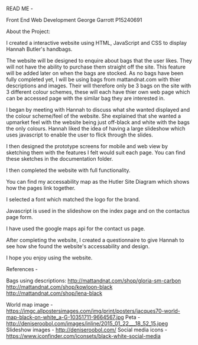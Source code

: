 READ ME - 

Front End Web Development
George Garrott
P15240691

About the Project:

I created a interactive website using HTML, JavaScript and CSS to display Hannah Butler's handbags. 

The website will be designed to enquire about bags that the user likes. They will not have the ability to purchase them straight off the site.
This feature will be added later on when the bags are stocked. 
As no bags have been fully completed yet, I will be using bags from mattandnat.com with thier descriptions and images.
Their will therefore only be 3 bags on the site with 3 different colour schemes,
these will each have thier own web page which can be accessed page with the similar bag they are interested in. 

I began by meeting with Hannah to discuss what she wanted displayed and the colour scheme/feel of the website.
She explained that she wanted a upmarket feel with the website being just off-black and white with the bags the only colours.
Hannah liked the idea of having a large slideshow which uses javascript to enable the user to flick through the slides.

I then designed the prototype screens for mobile and web view by sketching them with the features I felt would suit each page.
You can find these sketches in the documentation folder. 

I then completed the website with full functionality.

You can find my accessability map as the Hutler Site Diagram which shows how the pages link together.

I selected a font which matched the logo for the brand.

Javascript is used in the slideshow on the index page and on the contactus page form.

I have used the google maps api for the contact us page.

After completing the website, I created a questionnaire to give Hannah to see how she found the website's accessability and design.

I hope you enjoy using the website.

References -

Bags using descriptions:
http://mattandnat.com/shop/gloria-sm-carbon
http://mattandnat.com/shop/kowloon-black
http://mattandnat.com/shop/lena-black

World map image - https://imgc.allpostersimages.com/img/print/posters/jacques70-world-map-black-on-white_a-G-10351711-9664567.jpg
Peta - http://deniseroobol.com/images/inline/2015_01_22___18_52_15.jpeg
Slideshow images - http://deniseroobol.com/
Social media icons - https://www.iconfinder.com/iconsets/black-white-social-media

